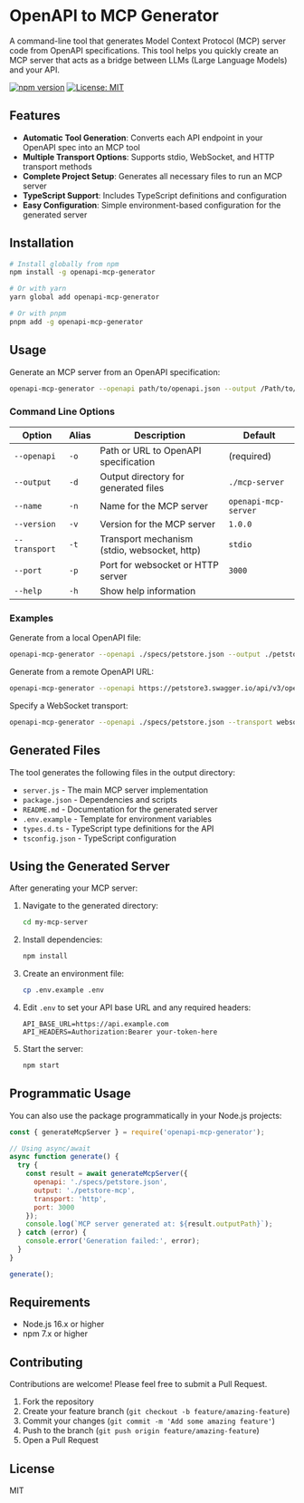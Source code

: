 # OpenAPI to MCP Generator

A command-line tool that generates Model Context Protocol (MCP) server code from OpenAPI specifications. This tool helps you quickly create an MCP server that acts as a bridge between LLMs (Large Language Models) and your API.

[![npm version](https://img.shields.io/npm/v/openapi-mcp-generator.svg)](https://www.npmjs.com/package/openapi-mcp-generator)
[![License: MIT](https://img.shields.io/badge/License-MIT-yellow.svg)](https://opensource.org/licenses/MIT)

## Features

- **Automatic Tool Generation**: Converts each API endpoint in your OpenAPI spec into an MCP tool
- **Multiple Transport Options**: Supports stdio, WebSocket, and HTTP transport methods
- **Complete Project Setup**: Generates all necessary files to run an MCP server
- **TypeScript Support**: Includes TypeScript definitions and configuration
- **Easy Configuration**: Simple environment-based configuration for the generated server

## Installation

```bash
# Install globally from npm
npm install -g openapi-mcp-generator

# Or with yarn
yarn global add openapi-mcp-generator

# Or with pnpm
pnpm add -g openapi-mcp-generator
```

## Usage

Generate an MCP server from an OpenAPI specification:

```bash
openapi-mcp-generator --openapi path/to/openapi.json --output /Path/to/output
```

### Command Line Options

| Option | Alias | Description | Default |
|--------|-------|-------------|---------|
| `--openapi` | `-o` | Path or URL to OpenAPI specification | (required) |
| `--output` | `-d` | Output directory for generated files | `./mcp-server` |
| `--name` | `-n` | Name for the MCP server | `openapi-mcp-server` |
| `--version` | `-v` | Version for the MCP server | `1.0.0` |
| `--transport` | `-t` | Transport mechanism (stdio, websocket, http) | `stdio` |
| `--port` | `-p` | Port for websocket or HTTP server | `3000` |
| `--help` | `-h` | Show help information | |

### Examples

Generate from a local OpenAPI file:

```bash
openapi-mcp-generator --openapi ./specs/petstore.json --output ./petstore-mcp
```

Generate from a remote OpenAPI URL:

```bash
openapi-mcp-generator --openapi https://petstore3.swagger.io/api/v3/openapi.json --output ./petstore-mcp
```

Specify a WebSocket transport:

```bash
openapi-mcp-generator --openapi ./specs/petstore.json --transport websocket --port 8080
```

## Generated Files

The tool generates the following files in the output directory:

- `server.js` - The main MCP server implementation
- `package.json` - Dependencies and scripts
- `README.md` - Documentation for the generated server
- `.env.example` - Template for environment variables
- `types.d.ts` - TypeScript type definitions for the API
- `tsconfig.json` - TypeScript configuration

## Using the Generated Server

After generating your MCP server:

1. Navigate to the generated directory:
   ```bash
   cd my-mcp-server
   ```

2. Install dependencies:
   ```bash
   npm install
   ```

3. Create an environment file:
   ```bash
   cp .env.example .env
   ```

4. Edit `.env` to set your API base URL and any required headers:
   ```
   API_BASE_URL=https://api.example.com
   API_HEADERS=Authorization:Bearer your-token-here
   ```

5. Start the server:
   ```bash
   npm start
   ```

## Programmatic Usage

You can also use the package programmatically in your Node.js projects:

```javascript
const { generateMcpServer } = require('openapi-mcp-generator');

// Using async/await
async function generate() {
  try {
    const result = await generateMcpServer({
      openapi: './specs/petstore.json',
      output: './petstore-mcp',
      transport: 'http',
      port: 3000
    });
    console.log(`MCP server generated at: ${result.outputPath}`);
  } catch (error) {
    console.error('Generation failed:', error);
  }
}

generate();
```

## Requirements

- Node.js 16.x or higher
- npm 7.x or higher

## Contributing

Contributions are welcome! Please feel free to submit a Pull Request.

1. Fork the repository
2. Create your feature branch (`git checkout -b feature/amazing-feature`)
3. Commit your changes (`git commit -m 'Add some amazing feature'`)
4. Push to the branch (`git push origin feature/amazing-feature`)
5. Open a Pull Request

## License

MIT
